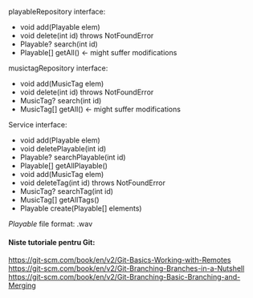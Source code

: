 playableRepository interface:
- void add(Playable elem)
- void delete(int id) throws NotFoundError
- Playable? search(int id)
- Playable[] getAll() <- might suffer modifications

musictagRepository interface:
- void add(MusicTag elem)
- void delete(int id) throws NotFoundError
- MusicTag? search(int id)
- MusicTag[] getAll() <- might suffer modifications

Service interface:
- void add(Playable elem)
- void deletePlayable(int id)
- Playable? searchPlayable(int id)
- Playable[] getAllPlayable()
- void add(MusicTag elem)
- void deleteTag(int id) throws NotFoundError
- MusicTag? searchTag(int id)
- MusicTag[] getAllTags()
- Playable create(Playable[] elements)

*Playable* file format: .wav


#### Niste tutoriale pentru Git:
https://git-scm.com/book/en/v2/Git-Basics-Working-with-Remotes \
https://git-scm.com/book/en/v2/Git-Branching-Branches-in-a-Nutshell \
https://git-scm.com/book/en/v2/Git-Branching-Basic-Branching-and-Merging
